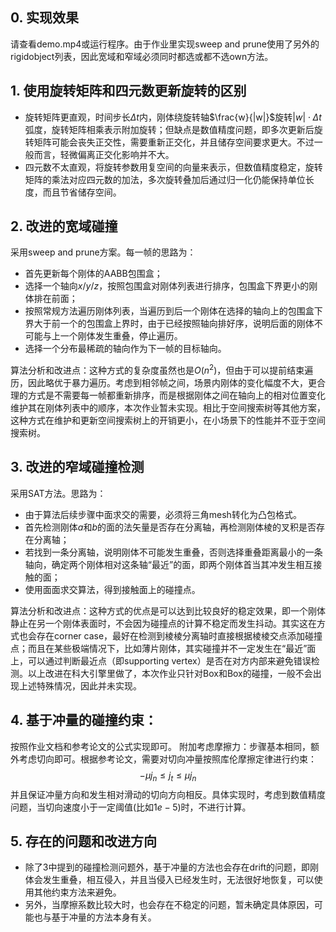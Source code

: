 ## 0. 实现效果
请查看demo.mp4或运行程序。由于作业里实现sweep and prune使用了另外的rigidobject列表，因此宽域和窄域必须同时都选或都不选own方法。

## 1. 使用旋转矩阵和四元数更新旋转的区别
- 旋转矩阵更直观，时间步长$\Delta t$内，刚体绕旋转轴$\frac{w}{|w|}$旋转$|w|\cdot \Delta t$弧度，旋转矩阵相乘表示附加旋转；但缺点是数值精度问题，即多次更新后旋转矩阵可能会丧失正交性，需要重新正交化，并且储存空间要求更大。不过一般而言，轻微偏离正交化影响并不大。
- 四元数不太直观，将旋转参数用复空间的向量来表示，但数值精度稳定，旋转矩阵的乘法对应四元数的加法，多次旋转叠加后通过归一化仍能保持单位长度，而且节省储存空间。

## 2. 改进的宽域碰撞
采用sweep and prune方案。每一帧的思路为：
- 首先更新每个刚体的AABB包围盒；
- 选择一个轴向$x/y/z$，按照包围盒对刚体列表进行排序，包围盒下界更小的刚体排在前面；
- 按照常规方法遍历刚体列表，当遍历到后一个刚体在选择的轴向上的包围盒下界大于前一个的包围盒上界时，由于已经按照轴向排好序，说明后面的刚体不可能与上一个刚体发生重叠，停止遍历。
- 选择一个分布最稀疏的轴向作为下一帧的目标轴向。

算法分析和改进点：这种方式的复杂度虽然也是$O(n^2)$，但由于可以提前结束遍历，因此略优于暴力遍历。考虑到相邻帧之间，场景内刚体的变化幅度不大，更合理的方式是不需要每一帧都重新排序，而是根据刚体之间在轴向上的相对位置变化维护其在刚体列表中的顺序，本次作业暂未实现。相比于空间搜索树等其他方案，这种方式在维护和更新空间搜索树上的开销更小，在小场景下的性能并不亚于空间搜索树。

## 3. 改进的窄域碰撞检测
采用SAT方法。思路为：
- 由于算法后续步骤中面求交的需要，必须将三角mesh转化为凸包格式。
- 首先检测刚体$a$和$b$的面的法矢量是否存在分离轴，再检测刚体棱的叉积是否存在分离轴；
- 若找到一条分离轴，说明刚体不可能发生重叠，否则选择重叠距离最小的一条轴向，确定两个刚体相对这条轴“最近”的面，即两个刚体首当其冲发生相互接触的面；
- 使用面面求交算法，得到接触面上的碰撞点。

算法分析和改进点：这种方式的优点是可以达到比较良好的稳定效果，即一个刚体静止在另一个刚体表面时，不会因为碰撞点的计算不稳定而发生抖动。其实这在方式也会存在corner case，最好在检测到棱棱分离轴时直接根据棱棱交点添加碰撞点；而且在某些极端情况下，比如薄片刚体，其实碰撞并不一定发生在“最近”面上，可以通过判断最近点（即supporting vertex）是否在对方内部来避免错误检测。以上改进在科大引擎里做了，本次作业只针对Box和Box的碰撞，一般不会出现上述特殊情况，因此并未实现。

## 4. 基于冲量的碰撞约束：
按照作业文档和参考论文的公式实现即可。
附加考虑摩擦力：步骤基本相同，额外考虑切向即可。根据参考论文，需要对切向冲量按照库伦摩擦定律进行约束：
$$-\mu j_n \leq j_t \leq \mu j_n$$
并且保证冲量方向和发生相对滑动的切向方向相反。具体实现时，考虑到数值精度问题，当切向速度小于一定阈值(比如$1e-5$)时，不进行计算。

## 5. 存在的问题和改进方向
- 除了3中提到的碰撞检测问题外，基于冲量的方法也会存在drift的问题，即刚体会发生重叠，相互侵入，并且当侵入已经发生时，无法很好地恢复，可以使用其他约束方法来避免。
- 另外，当摩擦系数比较大时，也会存在不稳定的问题，暂未确定具体原因，可能也与基于冲量的方法本身有关。